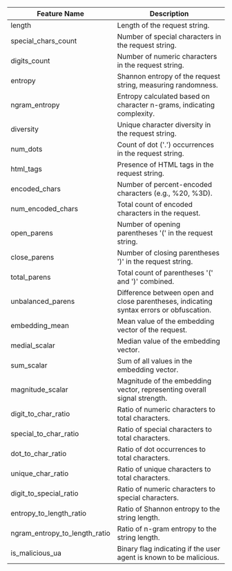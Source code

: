 | Feature Name                  | Description |
|-------------------------      |-------------|
| length                        | Length of the request string. |
| special_chars_count           | Number of special characters in the request string. |
| digits_count                  | Number of numeric characters in the request string. |
| entropy                       | Shannon entropy of the request string, measuring randomness. |
| ngram_entropy                 | Entropy calculated based on character n-grams, indicating complexity. |
| diversity                     | Unique character diversity in the request string. |
| num_dots                      | Count of dot ('.') occurrences in the request string. |
| html_tags                     | Presence of HTML tags in the request string. |
| encoded_chars                 | Number of percent-encoded characters (e.g., %20, %3D). |
| num_encoded_chars             | Total count of encoded characters in the request. |
| open_parens                   | Number of opening parentheses '(' in the request string. |
| close_parens                  | Number of closing parentheses ')' in the request string. |
| total_parens                  | Total count of parentheses '(' and ')' combined. |
| unbalanced_parens             | Difference between open and close parentheses, indicating syntax errors or obfuscation. |
| embedding_mean                | Mean value of the embedding vector of the request. |
| medial_scalar                 | Median value of the embedding vector. |
| sum_scalar                    | Sum of all values in the embedding vector. |
| magnitude_scalar              | Magnitude of the embedding vector, representing overall signal strength. |
| digit_to_char_ratio           | Ratio of numeric characters to total characters. |
| special_to_char_ratio         | Ratio of special characters to total characters. |
| dot_to_char_ratio             | Ratio of dot occurrences to total characters. |
| unique_char_ratio             | Ratio of unique characters to total characters. |
| digit_to_special_ratio        | Ratio of numeric characters to special characters. |
| entropy_to_length_ratio       | Ratio of Shannon entropy to the string length. |
| ngram_entropy_to_length_ratio | Ratio of n-gram entropy to the string length. |
| is_malicious_ua               | Binary flag indicating if the user agent is known to be malicious. |
